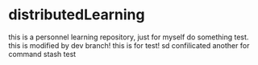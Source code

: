 # distributedLearning
this is a personnel learning repository, just for myself do something test.
this is modified by dev branch!
this is for test!
sd 
confilicated
another for command stash test
